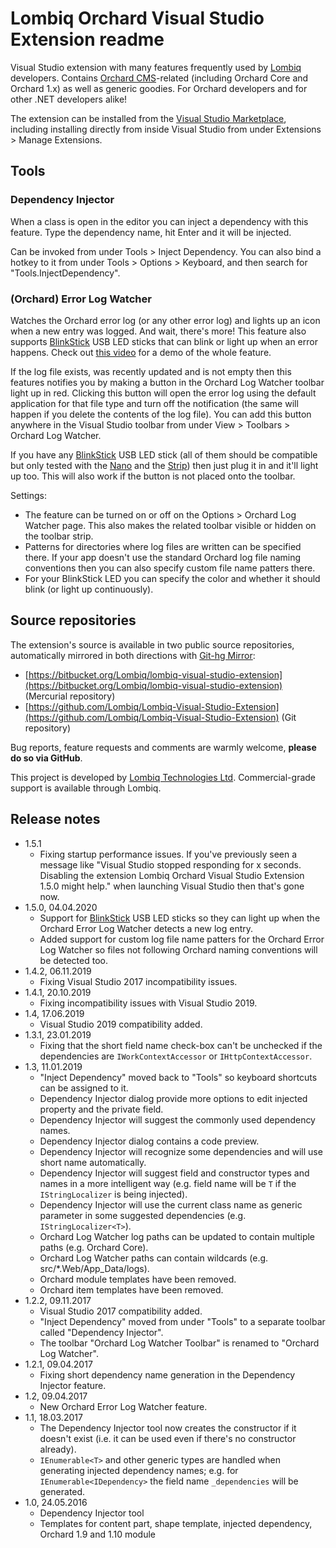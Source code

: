 # Lombiq Orchard Visual Studio Extension readme



Visual Studio extension with many features frequently used by  [Lombiq](https://lombiq.com/) developers. Contains [Orchard CMS](https://www.orchardcore.net/)-related (including Orchard Core and Orchard 1.x) as well as generic goodies. For Orchard developers and for other .NET developers alike!

The extension can be installed from the [Visual Studio Marketplace](https://marketplace.visualstudio.com/items?itemName=LombiqVisualStudioExtension.LombiqOrchardVisualStudioExtension), including installing directly from inside Visual Studio from under Extensions &gt; Manage Extensions.


## Tools

### Dependency Injector
When a class is open in the editor you can inject a dependency with this feature. Type the dependency name, hit Enter and it will be injected.

Can be invoked from under Tools &gt; Inject Dependency. You can also bind a hotkey to it from under Tools &gt; Options &gt; Keyboard, and then search for "Tools.InjectDependency".

### (Orchard) Error Log Watcher
Watches the Orchard error log (or any other error log) and lights up an icon when a new entry was logged. And wait, there's more! This feature also supports [BlinkStick](https://www.blinkstick.com/) USB LED sticks that can blink or light up when an error happens. Check out [this video](https://www.youtube.com/watch?v=MQx5WpJqGi8) for a demo of the whole feature.

If the log file exists, was recently updated and is not empty then this features notifies you by making a button in the Orchard Log Watcher toolbar light up in red. Clicking this button will open the error log using the default application for that file type and turn off the notification (the same will happen if you delete the contents of the log file). You can add this button anywhere in the Visual Studio toolbar from under View &gt; Toolbars &gt; Orchard Log Watcher.

If you have any [BlinkStick](https://www.blinkstick.com/) USB LED stick (all of them should be compatible but only tested with the [Nano](https://www.blinkstick.com/products/blinkstick-nano) and the [Strip](https://www.blinkstick.com/products/blinkstick-strip)) then just plug it in and it'll light up too. This will also work if the button is not placed onto the toolbar.

Settings:
- The feature can be turned on or off on the Options &gt; Orchard Log Watcher page. This also makes the related toolbar visible or hidden on the toolbar strip.
- Patterns for directories where log files are written can be specified there. If your app doesn't use the standard Orchard log file naming conventions then you can also specify custom file name patters there.
- For your BlinkStick LED you can specify the color and whether it should blink (or light up continuously).


## Source repositories

The extension's source is available in two public source repositories, automatically mirrored in both directions with [Git-hg Mirror](https://githgmirror.com):

- [https://bitbucket.org/Lombiq/lombiq-visual-studio-extension](https://bitbucket.org/Lombiq/lombiq-visual-studio-extension) (Mercurial repository)
- [https://github.com/Lombiq/Lombiq-Visual-Studio-Extension](https://github.com/Lombiq/Lombiq-Visual-Studio-Extension) (Git repository)

Bug reports, feature requests and comments are warmly welcome, **please do so via GitHub**.

This project is developed by [Lombiq Technologies Ltd](http://lombiq.com/). Commercial-grade support is available through Lombiq.


## Release notes

- 1.5.1
    - Fixing startup performance issues. If you've previously seen a message like "Visual Studio stopped responding for x seconds. Disabling the extension Lombiq Orchard Visual Studio Extension 1.5.0 might help." when launching Visual Studio then that's gone now.
- 1.5.0, 04.04.2020
    - Support for [BlinkStick](https://www.blinkstick.com/) USB LED sticks so they can light up when the Orchard Error Log Watcher detects a new log entry.
    - Added support for custom log file name patters for the Orchard Error Log Watcher so files not following Orchard naming conventions will be detected too.
- 1.4.2, 06.11.2019
    - Fixing Visual Studio 2017 incompatibility issues.
- 1.4.1, 20.10.2019
    - Fixing incompatibility issues with Visual Studio 2019.
- 1.4, 17.06.2019
    - Visual Studio 2019 compatibility added.
- 1.3.1, 23.01.2019
    - Fixing that the short field name check-box can't be unchecked if the dependencies are `IWorkContextAccessor` or `IHttpContextAccessor`.
- 1.3, 11.01.2019
    - "Inject Dependency" moved back to "Tools" so keyboard shortcuts can be assigned to it.
    - Dependency Injector dialog provide more options to edit injected property and the private field.
    - Dependency Injector will suggest the commonly used dependency names.
    - Dependency Injector dialog contains a code preview.
    - Dependency Injector will recognize some dependencies and will use short name automatically.
    - Dependency Injector will suggest field and constructor types and names in a more intelligent way (e.g. field name will be `T` if the `IStringLocalizer` is being injected).
    - Dependency Injector will use the current class name as generic parameter in some suggested dependencies (e.g. `IStringLocalizer<T>`).
    - Orchard Log Watcher log paths can be updated to contain multiple paths (e.g. Orchard Core).
    - Orchard Log Watcher paths can contain wildcards (e.g. src/*.Web/App_Data/logs).
    - Orchard module templates have been removed.
    - Orchard item templates have been removed.
- 1.2.2, 09.11.2017
    - Visual Studio 2017 compatibility added.
    - "Inject Dependency" moved from under "Tools" to a separate toolbar called "Dependency Injector".
    - The toolbar "Orchard Log Watcher Toolbar" is renamed to "Orchard Log Watcher".
- 1.2.1, 09.04.2017
    - Fixing short dependency name generation in the Dependency Injector feature.
- 1.2, 09.04.2017
    - New Orchard Error Log Watcher feature.
- 1.1, 18.03.2017
    - The Dependency Injector tool now creates the constructor if it doesn't exist (i.e. it can be used even if there's no constructor already).
    - `IEnumerable<T>` and other generic types are handled when generating injected dependency names; e.g. for `IEnumerable<IDependency>` the field name `_dependencies` will be generated.
- 1.0, 24.05.2016
    - Dependency Injector tool
    - Templates for content part, shape template, injected dependency, Orchard 1.9 and 1.10 module